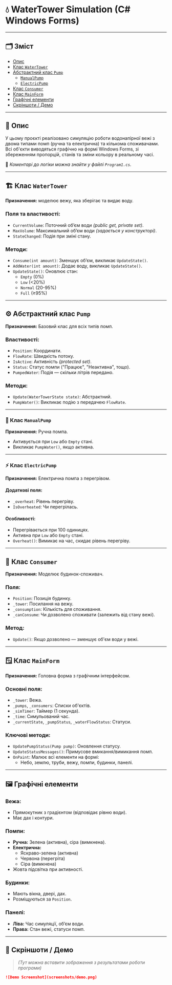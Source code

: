 # 💧 WaterTower Simulation (C# Windows Forms)



---

## 🗂 Зміст

- [Опис](#опис)
- [Клас `WaterTower`](#клас-watertower)
- [Абстрактний клас `Pump`](#абстрактний-клас-pump)
  - [`ManualPump`](#клас-manualpump)
  - [`ElectricPump`](#клас-electricpump)
- [Клас `Consumer`](#клас-consumer)
- [Клас `MainForm`](#клас-mainform)
- [Графічні елементи](#графічні-елементи)
- [Скріншоти / Демо](#скріншоти--демо)

---

## 🧠 Опис

У цьому проєкті реалізовано симуляцію роботи водонапірної вежі з двома типами помп (ручна та електрична) та кількома споживачами. Всі об'єкти виводяться графічно на формі Windows Forms, зі збереженням пропорцій, станів та зміни кольору в реальному часі.

📌 *Коментарі до логіки можна знайти у файлі `Program1.cs`.*

---

## 🏗 Клас `WaterTower`

**Призначення:** моделює вежу, яка зберігає та видає воду.

### Поля та властивості:

- `CurrentVolume`: Поточний об’єм води *(public get, private set)*.
- `MaxVolume`: Максимальний об’єм води *(задається у конструкторі)*.
- `StateChanged`: Подія при зміні стану.

### Методи:

- `Consume(int amount)`: Зменшує об’єм, викликає `UpdateState()`.
- `AddWater(int amount)`: Додає воду, викликає `UpdateState()`.
- `UpdateState()`: Оновлює стан:
  - `Empty` (0%)
  - `Low` (<20%)
  - `Normal` (20-95%)
  - `Full` (≥95%)

---

## ⚙️ Абстрактний клас `Pump`

**Призначення:** Базовий клас для всіх типів помп.

### Властивості:

- `Position`: Координати.
- `FlowRate`: Швидкість потоку.
- `IsActive`: Активність *(protected set)*.
- `Status`: Статус помпи ("Працює", "Неактивна", тощо).
- `PumpedWater`: Подія — скільки літрів передано.

### Методи:

- `Update(WaterTowerState state)`: Абстрактний.
- `PumpWater()`: Викликає подію з передачею `FlowRate`.

---

### 🔧 Клас `ManualPump`

**Призначення:** Ручна помпа.

- Активується при `Low` або `Empty` стані.
- Викликає `PumpWater()`, якщо активна.

---

### ⚡ Клас `ElectricPump`

**Призначення:** Електрична помпа з перегрівом.

#### Додаткові поля:

- `_overheat`: Рівень перегріву.
- `IsOverheated`: Чи перегрілась.

#### Особливості:

- Перегрівається при 100 одиницях.
- Активна при `Low` або `Empty` стані.
- `Overheat()`: Вимикає на час, скидає рівень перегріву.

---

## 🧍 Клас `Consumer`

**Призначення:** Моделює будинок-споживач.

### Поля:

- `Position`: Позиція будинку.
- `_tower`: Посилання на вежу.
- `_consumption`: Кількість для споживання.
- `_canConsume`: Чи дозволено споживати (залежить від стану вежі).

### Метод:

- `Update()`: Якщо дозволено — зменшує об'єм води у вежі.

---

## 🪟 Клас `MainForm`

**Призначення:** Головна форма з графічним інтерфейсом.

### Основні поля:

- `_tower`: Вежа.
- `_pumps`, `_consumers`: Списки об'єктів.
- `_simTimer`: Таймер (1 секунда).
- `_time`: Симульований час.
- `_currentState`, `_pumpStatus`, `_waterFlowStatus`: Статуси.

### Ключові методи:

- `UpdatePumpStatus(Pump pump)`: Оновлення статусу.
- `UpdateStatusMessages()`: Примусове вмикання/вимикання помп.
- `OnPaint`: Малює всі елементи на формі:
  - Небо, землю, труби, вежу, помпи, будинки, панелі.

---

## 🖼 Графічні елементи

### Вежа:

- Прямокутник з градієнтом (відповідає рівню води).
- Має дах і контури.

### Помпи:

- **Ручна:** Зелена (активна), сіра (вимкнена).
- **Електрична:** 
  - Яскраво-зелена (активна)
  - Червона (перегріта)
  - Сіра (вимкнена)
- Жовта підсвітка при активності.

### Будинки:

- Мають вікна, двері, дах.
- Розміщуються за `Position`.

### Панелі:

- **Ліва:** Час симуляції, об’єм води.
- **Права:** Стан вежі, статуси помп.

---

## 📸 Скріншоти / Демо

> *(Тут можна вставити зображення з результатами роботи програми)*

```md
![Demo Screenshot](screenshots/demo.png)
